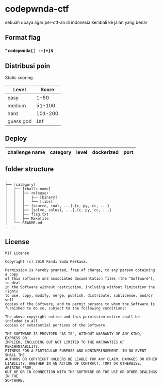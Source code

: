 # codepwnda-ctf
sebuah upaya agar per-ctf-an di indonesia kembali ke jalan yang benar

## Format flag
### `^codepwnda{[ -~]+}$` ###

## Distribusi poin
Static scoring

Level      | Score     |
-----------|-----------|
easy       |    1-50   |
medium     |   51-100  |
hard       |  101-200  | 
guess god  |   `inf`   |

## Deploy

challenge name         | category | level | dockerized | port |
-----------------------|----------|-------|------------|------|

## folder structure
```
.
├── [category]
│   ├── [challs-name]
│   │   ├── release/
│   │   │   ├── [binary]
│   │   │   └── [libs]
│   │   ├── [source, soal, ...].{c, py, cc, ...}
│   │   ├── [solve, solusi, ...].{c, py, cc, ...}
│   │   ├── flag.txt
│   │   ├── Makefile
│   └── README.md
.   .
```

## License
```
MIT License

Copyright (c) 2019 Rendi Yuda Perkasa.

Permission is hereby granted, free of charge, to any person obtaining a copy
of this software and associated documentation files (the "Software"), to deal
in the Software without restriction, including without limitation the rights
to use, copy, modify, merge, publish, distribute, sublicense, and/or sell
copies of the Software, and to permit persons to whom the Software is
furnished to do so, subject to the following conditions:

The above copyright notice and this permission notice shall be included in all
copies or substantial portions of the Software.

THE SOFTWARE IS PROVIDED "AS IS", WITHOUT WARRANTY OF ANY KIND, EXPRESS OR
IMPLIED, INCLUDING BUT NOT LIMITED TO THE WARRANTIES OF MERCHANTABILITY,
FITNESS FOR A PARTICULAR PURPOSE AND NONINFRINGEMENT. IN NO EVENT SHALL THE
AUTHORS OR COPYRIGHT HOLDERS BE LIABLE FOR ANY CLAIM, DAMAGES OR OTHER
LIABILITY, WHETHER IN AN ACTION OF CONTRACT, TORT OR OTHERWISE, ARISING FROM,
OUT OF OR IN CONNECTION WITH THE SOFTWARE OR THE USE OR OTHER DEALINGS IN THE
SOFTWARE.
```
